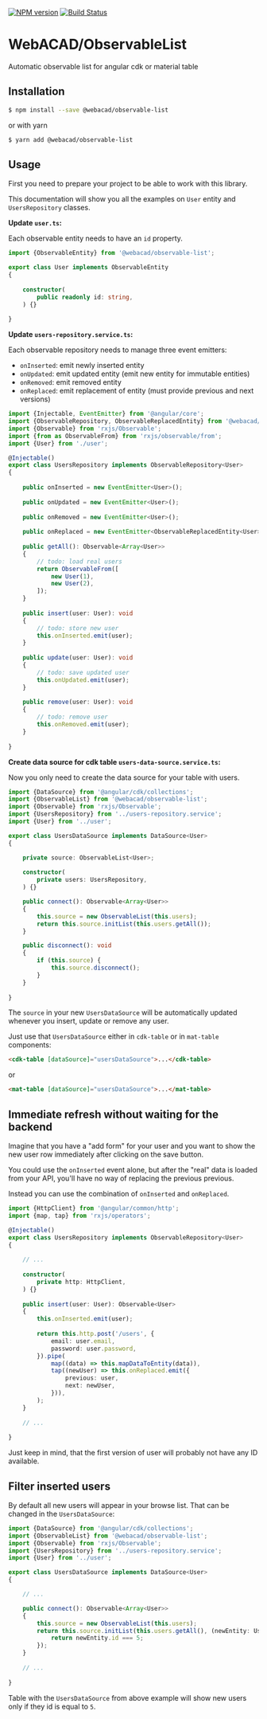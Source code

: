 [![NPM version](https://img.shields.io/npm/v/@webacad/observable-list.svg?style=flat-square)](https://www.npmjs.com/package/@webacad/observable-list)
[![Build Status](https://img.shields.io/travis/Web-ACAD/js-observable-list.svg?style=flat-square)](https://travis-ci.org/Web-ACAD/js-observable-list)

# WebACAD/ObservableList

Automatic observable list for angular cdk or material table

## Installation

```bash
$ npm install --save @webacad/observable-list
```

or with yarn

```bash
$ yarn add @webacad/observable-list
```

## Usage

First you need to prepare your project to be able to work with this library.

This documentation will show you all the examples on `User` entity and `UsersRepository` classes.

**Update `user.ts`:**

Each observable entity needs to have an `id` property.

```typescript
import {ObservableEntity} from '@webacad/observable-list';

export class User implements ObservableEntity
{
    
    constructor(
        public readonly id: string,
    ) {}
    
}
```

**Update `users-repository.service.ts`:**

Each observable repository needs to manage three event emitters:

* `onInserted`: emit newly inserted entity
* `onUpdated`: emit updated entity (emit new entity for immutable entities)
* `onRemoved`: emit removed entity
* `onReplaced`: emit replacement of entity (must provide previous and next versions)

```typescript
import {Injectable, EventEmitter} from '@angular/core';
import {ObservableRepository, ObservableReplacedEntity} from '@webacad/observable-list';
import {Observable} from 'rxjs/Observable';
import {from as ObservableFrom} from 'rxjs/observable/from';
import {User} from './user';

@Injectable()
export class UsersRepository implements ObservableRepository<User>
{
    
    public onInserted = new EventEmitter<User>();
    
    public onUpdated = new EventEmitter<User>();
    
    public onRemoved = new EventEmitter<User>();
    
    public onReplaced = new EventEmitter<ObservableReplacedEntity<User>>();
    
    public getAll(): Observable<Array<User>>
    {
        // todo: load real users
        return ObservableFrom([
            new User(1),
            new User(2),
        ]);
    }
    
    public insert(user: User): void
    {
        // todo: store new user 
        this.onInserted.emit(user);
    }
    
    public update(user: User): void
    {
        // todo: save updated user
        this.onUpdated.emit(user);
    }
    
    public remove(user: User): void
    {
        // todo: remove user
        this.onRemoved.emit(user);
    }
    
}
```

**Create data source for cdk table `users-data-source.service.ts`:**

Now you only need to create the data source for your table with users.

```typescript
import {DataSource} from '@angular/cdk/collections';
import {ObservableList} from '@webacad/observable-list';
import {Observable} from 'rxjs/Observable';
import {UsersRepository} from '../users-repository.service';
import {User} from '../user';

export class UsersDataSource implements DataSource<User>
{

    private source: ObservableList<User>;
    
    constructor(
        private users: UsersRepository, 
    ) {}

    public connect(): Observable<Array<User>>
    {
        this.source = new ObservableList(this.users);
        return this.source.initList(this.users.getAll());
    }

    public disconnect(): void
    {
        if (this.source) {
            this.source.disconnect();
        }
    }
    
}
```

The `source` in your new `UsersDataSource` will be automatically updated whenever you insert, update or remove any user.

Just use that `UsersDataSource` either in `cdk-table` or in `mat-table` components:

```html
<cdk-table [dataSource]="usersDataSource">...</cdk-table>
```

or

```html
<mat-table [dataSource]="usersDataSource">...</mat-table>
```

## Immediate refresh without waiting for the backend

Imagine that you have a "add form" for your user and you want to show the new user row immediately after clicking on the 
save button. 

You could use the `onInserted` event alone, but after the "real" data is loaded from your API, you'll have no way of 
replacing the previous previous.

Instead you can use the combination of `onInserted` and `onReplaced`. 

```typescript
import {HttpClient} from '@angular/common/http';
import {map, tap} from 'rxjs/operators';

@Injectable()
export class UsersRepository implements ObservableRepository<User>
{
    
    // ...
    
    constructor(
        private http: HttpClient,
    ) {}
    
    public insert(user: User): Observable<User>
    {
        this.onInserted.emit(user);
        
        return this.http.post('/users', {
            email: user.email,
            password: user.password,
        }).pipe(
            map((data) => this.mapDataToEntity(data)),
            tap((newUser) => this.onReplaced.emit({
                previous: user,
                next: newUser,
            })),
        );
    }
    
    // ...
    
}
``` 

Just keep in mind, that the first version of user will probably not have any ID available.

## Filter inserted users

By default all new users will appear in your browse list. That can be changed in the `UsersDataSource`:

```typescript
import {DataSource} from '@angular/cdk/collections';
import {ObservableList} from '@webacad/observable-list';
import {Observable} from 'rxjs/Observable';
import {UsersRepository} from '../users-repository.service';
import {User} from '../user';

export class UsersDataSource implements DataSource<User>
{

    // ...

    public connect(): Observable<Array<User>>
    {
        this.source = new ObservableList(this.users);
        return this.source.initList(this.users.getAll(), (newEntity: User) => {
            return newEntity.id === 5;
        });
    }
    
    // ...
    
}
```

Table with the `UsersDataSource` from above example will show new users only if they id is equal to `5`.
